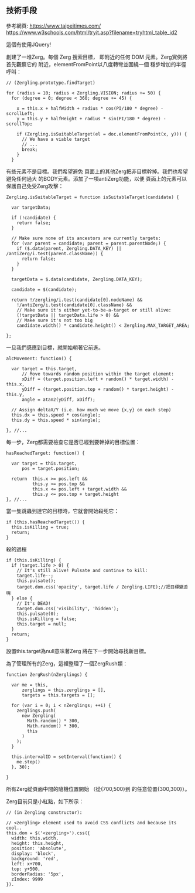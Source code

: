 ## 技術手段

參考網頁: https://www.taipeitimes.com/
https://www.w3schools.com/html/tryit.asp?filename=tryhtml_table_id2

這個有使用JQuery!

創建了一堆Zerg。每個 Zerg 搜索目標，
即附近的任何 DOM 元素。Zerg實例將首先觀察它的
附近，elementFromPoint以八度轉彎並圍繞一個
穩步增加的半徑呼叫：
```
// (Zergling.prototype.findTarget)
 
for (radius = 10; radius < Zergling.VISION; radius += 50) {
  for (degree = 0; degree < 360; degree += 45) {
 
    x = this.x + halfWidth + radius * cos(PI/180 * degree) - scrollLeft;
    y = this.y + halfHeight + radius * sin(PI/180 * degree) - scrollTop;
 
    if (Zergling.isSuitableTarget(el = doc.elementFromPoint(x, y))) {
      // We have a viable target
      // ...
      break;
    }
  }

```
有些元素不是目標。我們希望避免
頁面上的其他Zerg把非目標幹掉。我們也希望避免任何過大
的BODY元素。添加了一項antiZerg功能，以便
頁面上的元素可以保護自己免受Zerg攻擊：

```
Zergling.isSuitableTarget = function isSuitableTarget(candidate) {
 
  var targetData;
 
  if (!candidate) {
    return false;
  }
 
  // Make sure none of its ancestors are currently targets:
  for (var parent = candidate; parent = parent.parentNode;) {
    if ($.data(parent, Zergling.DATA_KEY) || /antiZerg/i.test(parent.className)) {
      return false;
    }
  }
 
  targetData = $.data(candidate, Zergling.DATA_KEY);
 
  candidate = $(candidate);
 
  return !/zergling/i.test(candidate[0].nodeName) &&
    !/antiZerg/i.test(candidate[0].className) && 
    // Make sure it's either yet-to-be-a-target or still alive:
    (!targetData || targetData.life > 0) &&
    // Make sure it's not too big
    candidate.width() * candidate.height() < Zergling.MAX_TARGET_AREA;
 
};
```

一旦我們感應到目標，就開始朝著它前進。

```
alcMovement: function() {
 
  var target = this.target,
      // Move towards random position within the target element:
      xDiff = (target.position.left + random() * target.width) - this.x,
      yDiff = (target.position.top + random() * target.height) - this.y,
      angle = atan2(yDiff, xDiff);
 
  // Assign deltaX/Y (i.e. how much we move {x,y} on each step)
  this.dx = this.speed * cos(angle);
  this.dy = this.speed * sin(angle);
 
}, //...
```

每一步，Zerg都需要檢查它是否已經到要幹掉的目標位置：

```
hasReachedTarget: function() {
 
  var target = this.target,
      pos = target.position;
 
  return  this.x >= pos.left &&
          this.y >= pos.top &&
          this.x <= pos.left + target.width &&
          this.y <= pos.top + target.height
}, //...
```

當一隻跳蟲到達它的目標時，它就會開始殺死它：

```
if (this.hasReachedTarget()) {
  this.isKilling = true;
  return;
}
```

殺的過程

```
if (this.isKilling) {
  if (target.life > 0) {
    // It's still alive! Pulsate and continue to kill:
    target.life--;
    this.pulsate();
    target.dom.css('opacity', target.life / Zergling.LIFE);//把目標變透明
  } else {
    // It's DEAD! 
    target.dom.css('visibility', 'hidden');
    this.pulsate(0);
    this.isKilling = false;
    this.target = null;
  }
  return;
}
```
設置this.target為null意味著Zerg
將在下一步開始尋找新目標。

為了管理所有的Zerg，這裡整理了一個ZergRush類：

```
function ZergRush(nZerglings) {
 
  var me = this,
      zerglings = this.zerglings = [],
      targets = this.targets = [];
 
  for (var i = 0; i < nZerglings; ++i) {
    zerglings.push(
      new Zergling(
        Math.random() * 300,
        Math.random() * 300,
        this
      )
    );
  }
 
  this.intervalID = setInterval(function() {
    me.step()
  }, 30);
 
}
```


所有Zerg從頁面中間的隨機位置開始
（從{700,500}到 的任意位置{300,300}）。

Zerg目前只是小紅點，如下所示：

```
// (in Zergling constructor):
 
// <zergling> element used to avoid CSS conflicts and because its cool..
this.dom = $('<zergling>').css({
  width: this.width,
  height: this.height,
  position: 'absolute',
  display: 'block',
  background: 'red',
  left: x+700,
  top: y+500,
  borderRadius: '5px',
  zIndex: 9999
}).
```